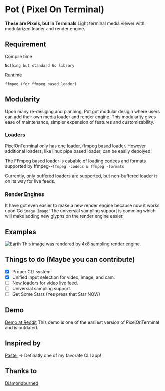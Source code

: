 # Pot ( Pixel On Terminal)
**These are Pixels, but in Terminals**
Light terminal media viewer with modularized loader and render engine. 

## Requirement
Compile time
```
Nothing but standard Go library
```
Runtime 
```
ffmpeg (for ffmpeg based loader)
```

## Modularity
Upon many re-desiging and planning, Pot got modular desigin where users can add their own media loader 
and render engine. This modularity gives ease of maintenance, simpler expension of features and customizability.

### Loaders
PixelOnTerminal only has one loader, ffmpeg based loader. However additional loaders, like linux pipe 
based loader, can be easily depolyed.

The FFmpeg based loader is cabable of loading codecs and formats supported by ffmpeg--```ffmpeg -codecs & ffmpeg -formats```

Currently, only buffered loaders are supported, but non-buffered loader is on its way for live feeds.

### Render Engines
It have got even easier to make a new render engine because now it works upon Go ```image.Image```!
The universial sampling support is comming which will make adding new glyphs on the render engine easier.

## Examples

![Earth](https://github.com/SeungheonOh/pot/blob/master/doc/earth.png)
This image was rendered by 4x8 sampling render engine.

## Things to do (Maybe you can contribute)
- [x] Proper CLI system. 
- [x] Unified input selection for video, image, and cam.
- [ ] New loaders for video live feed.
- [ ] Universial sampling support.
- [ ] Get Some Stars (Yes press that Star NOW)

## Demo
[Demo at Reddit](https://www.reddit.com/r/unixporn/comments/d1gksi/oc_fully_terminal_based_webcamvideoimage_viewer/?utm_source=share&utm_medium=web2x)
This demo is one of the earliest version of PixelOnTerminal and is outdated.

## Inspired by
[Pastel](https://github.com/sharkdp/pastel) -> Definatly one of my favorate CLI app!

## Thanks to
[Diamondburned](https://github.com/diamondburned)
